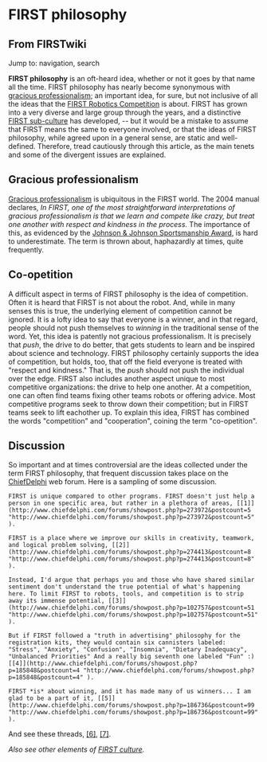 # FIRST philosophy

## From FIRSTwiki

Jump to: navigation, search

**FIRST philosophy** is an oft-heard idea, whether or not it goes by that name all the time. FIRST philosophy has nearly become synonymous with [gracious professionalism](Gracious_professionalism "Gracious professionalism"); an important idea, for sure, but not inclusive of all the ideas that the [FIRST Robotics Competition](first-robotics-competition) is about. FIRST has grown into a very diverse and large group through the years, and a distinctive [FIRST sub-culture](FIRST_culture "FIRST culture") has developed, -- but it would be a mistake to assume that FIRST means the same to everyone involved, or that the ideas of FIRST philosophy, while agreed upon in a general sense, are static and well-defined. Therefore, tread cautiously through this article, as the main tenets and some of the divergent issues are explained.

## Gracious professionalism

[Gracious professionalism](Gracious_professionalism "Gracious
professionalism") is ubiquitous in the FIRST world. The 2004 manual declares, _In FIRST, one of the most straightforward interpretations of gracious professionalism is that we learn and compete like crazy, but treat one another with respect and kindness in the process._ The importance of this, as evidenced by the [Johnson & Johnson Sportsmanship Award](Johnson_%26_Johnson_Sportsmanship_Award "Johnson & Johnson
Sportsmanship Award"), is hard to underestimate. The term is thrown about, haphazardly at times, quite frequently.

## Co-opetition

A difficult aspect in terms of FIRST philosophy is the idea of competition. Often it is heard that FIRST is not about the robot. And, while in many senses this is true, the underlying element of competition cannot be ignored. It is a lofty idea to say that everyone is a winner, and in that regard, people should not push themselves to _winning_ in the traditional sense of the word. Yet, this idea is patently not gracious professionalism. It is precisely that _push_, the drive to do better, that gets students to learn and be inspired about science and technology. FIRST philosophy certainly supports the idea of competition, but holds, too, that off the field everyone is treated with "respect and kindness." That is, the _push_ should not push the individual over the edge. FIRST also includes another aspect unique to most competitive organizations: the drive to help one another. At a competition, one can often find teams fixing other teams robots or offering advice. Most competitive programs seek to throw down their competition; but in FIRST teams seek to lift eachother up. To explain this idea, FIRST has combined the words "competition" and "cooperation", coining the term "co-opetition".

## Discussion

So important and at times controversial are the ideas collected under the term FIRST philosophy, that frequent discussion takes place on the [ChiefDelphi](chiefdelphi) web forum. Here is a sampling of some discussion.

```
FIRST is unique compared to other programs. FIRST doesn't just help a person in one specific area, but rather in a plethora of areas, [[1]](http://www.chiefdelphi.com/forums/showpost.php?p=273972&postcount=5 "http://www.chiefdelphi.com/forums/showpost.php?p=273972&postcount=5" ). 

FIRST is a place where we improve our skills in creativity, teamwork, and logical problem solving, [[2]](http://www.chiefdelphi.com/forums/showpost.php?p=274413&postcount=8 "http://www.chiefdelphi.com/forums/showpost.php?p=274413&postcount=8" ). 

Instead, I'd argue that perhaps you and those who have shared similar sentiment don't understand the true potential of what's happening here. To limit FIRST to robots, tools, and competition is to strip away its immense potential, [[3]](http://www.chiefdelphi.com/forums/showpost.php?p=102757&postcount=51 "http://www.chiefdelphi.com/forums/showpost.php?p=102757&postcount=51" ). 

But if FIRST followed a "truth in advertising" philosophy for the registration kits, they would contain six cannisters labeled: "Stress", "Anxiety", "Confusion", "Insomnia", "Dietary Inadequacy", "Unbalanced Priorities" And a really big seventh one labeled "Fun" :) [[4]](http://www.chiefdelphi.com/forums/showpost.php?p=185848&postcount=4 "http://www.chiefdelphi.com/forums/showpost.php?p=185848&postcount=4" ). 

FIRST *is* about winning, and it has made many of us winners... I am glad to be a part of it, [[5]](http://www.chiefdelphi.com/forums/showpost.php?p=186736&postcount=99 "http://www.chiefdelphi.com/forums/showpost.php?p=186736&postcount=99" ). 
```

And see these threads, [[6]](http://www.chiefdelphi.com/forums/showthread.php?threadid=29264 "http://www.chiefdelphi.com/forums/showthread.php?threadid=29264"), [[7]](http://www.chiefdelphi.com/forums/showthread.php?t=29251 "http://www.chiefdelphi.com/forums/showthread.php?t=29251").

_Also see other elements of [FIRST culture](FIRST_culture "FIRST
culture")._
